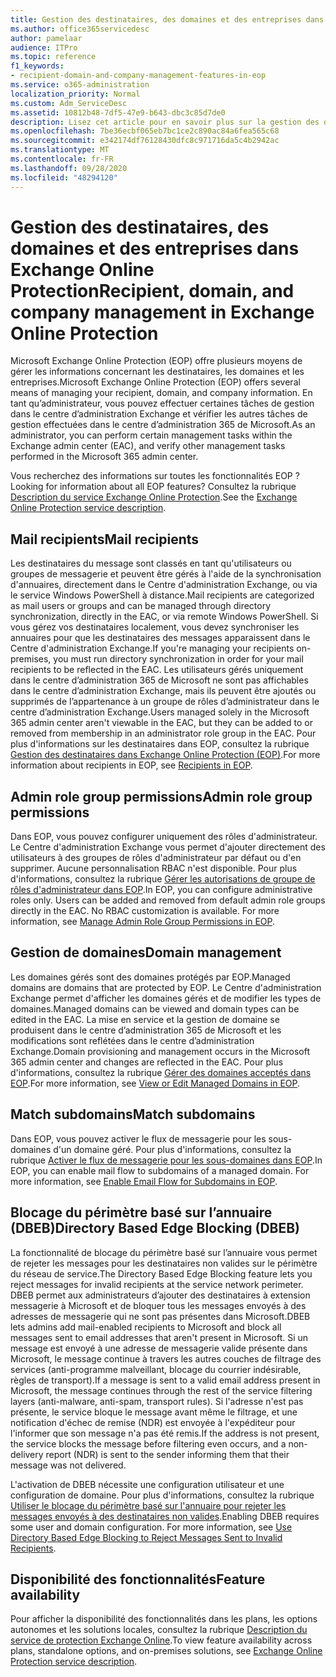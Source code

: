 ```yaml
---
title: Gestion des destinataires, des domaines et des entreprises dans Exchange Online Protection
ms.author: office365servicedesc
author: pamelaar
audience: ITPro
ms.topic: reference
f1_keywords:
- recipient-domain-and-company-management-features-in-eop
ms.service: o365-administration
localization_priority: Normal
ms.custom: Adm_ServiceDesc
ms.assetid: 10812b48-7df5-47e9-b643-dbc3c85d7de0
description: Lisez cet article pour en savoir plus sur la gestion des destinataires, des domaines et des sociétés dans Microsoft Exchange Online Protection (EOP).
ms.openlocfilehash: 7be36ecbf065eb7bc1ce2c890ac84a6fea565c68
ms.sourcegitcommit: e342174df76128430dfc8c971716da5c4b2942ac
ms.translationtype: MT
ms.contentlocale: fr-FR
ms.lasthandoff: 09/28/2020
ms.locfileid: "48294120"
---
```

# <a name="recipient-domain-and-company-management-in-exchange-online-protection"></a><span data-ttu-id="331e6-103">Gestion des destinataires, des domaines et des entreprises dans Exchange Online Protection</span><span class="sxs-lookup"><span data-stu-id="331e6-103">Recipient, domain, and company management in Exchange Online Protection</span></span>

<span data-ttu-id="331e6-104">Microsoft Exchange Online Protection (EOP) offre plusieurs moyens de gérer les informations concernant les destinataires, les domaines et les entreprises.</span><span class="sxs-lookup"><span data-stu-id="331e6-104">Microsoft Exchange Online Protection (EOP) offers several means of managing your recipient, domain, and company information.</span></span> <span data-ttu-id="331e6-105">En tant qu’administrateur, vous pouvez effectuer certaines tâches de gestion dans le centre d’administration Exchange et vérifier les autres tâches de gestion effectuées dans le centre d’administration 365 de Microsoft.</span><span class="sxs-lookup"><span data-stu-id="331e6-105">As an administrator, you can perform certain management tasks within the Exchange admin center (EAC), and verify other management tasks performed in the Microsoft 365 admin center.</span></span>
  
<span data-ttu-id="331e6-106">Vous recherchez des informations sur toutes les fonctionnalités EOP ?</span><span class="sxs-lookup"><span data-stu-id="331e6-106">Looking for information about all EOP features?</span></span> <span data-ttu-id="331e6-107">Consultez la rubrique [Description du service Exchange Online Protection](exchange-online-protection-service-description.md).</span><span class="sxs-lookup"><span data-stu-id="331e6-107">See the [Exchange Online Protection service description](exchange-online-protection-service-description.md).</span></span>
  
## <a name="mail-recipients"></a><span data-ttu-id="331e6-108">Mail recipients</span><span class="sxs-lookup"><span data-stu-id="331e6-108">Mail recipients</span></span>

<span data-ttu-id="331e6-109">Les destinataires du message sont classés en tant qu'utilisateurs ou groupes de messagerie et peuvent être gérés à l'aide de la synchronisation d'annuaires, directement dans le Centre d'administration Exchange, ou via le service Windows PowerShell à distance.</span><span class="sxs-lookup"><span data-stu-id="331e6-109">Mail recipients are categorized as mail users or groups and can be managed through directory synchronization, directly in the EAC, or via remote Windows PowerShell.</span></span> <span data-ttu-id="331e6-110">Si vous gérez vos destinataires localement, vous devez synchroniser les annuaires pour que les destinataires des messages apparaissent dans le Centre d'administration Exchange.</span><span class="sxs-lookup"><span data-stu-id="331e6-110">If you're managing your recipients on-premises, you must run directory synchronization in order for your mail recipients to be reflected in the EAC.</span></span> <span data-ttu-id="331e6-111">Les utilisateurs gérés uniquement dans le centre d’administration 365 de Microsoft ne sont pas affichables dans le centre d’administration Exchange, mais ils peuvent être ajoutés ou supprimés de l’appartenance à un groupe de rôles d’administrateur dans le centre d’administration Exchange.</span><span class="sxs-lookup"><span data-stu-id="331e6-111">Users managed solely in the Microsoft 365 admin center aren't viewable in the EAC, but they can be added to or removed from membership in an administrator role group in the EAC.</span></span> <span data-ttu-id="331e6-112">Pour plus d'informations sur les destinataires dans EOP, consultez la rubrique [Gestion des destinataires dans Exchange Online Protection (EOP)](https://go.microsoft.com/fwlink/p/?LinkId=280011).</span><span class="sxs-lookup"><span data-stu-id="331e6-112">For more information about recipients in EOP, see [Recipients in EOP](https://go.microsoft.com/fwlink/p/?LinkId=280011).</span></span>
  
## <a name="admin-role-group-permissions"></a><span data-ttu-id="331e6-113">Admin role group permissions</span><span class="sxs-lookup"><span data-stu-id="331e6-113">Admin role group permissions</span></span>

<span data-ttu-id="331e6-p104">Dans EOP, vous pouvez configurer uniquement des rôles d'administrateur. Le Centre d'administration Exchange vous permet d'ajouter directement des utilisateurs à des groupes de rôles d'administrateur par défaut ou d'en supprimer. Aucune personnalisation RBAC n'est disponible. Pour plus d'informations, consultez la rubrique [Gérer les autorisations de groupe de rôles d'administrateur dans EOP](https://go.microsoft.com/fwlink/p/?LinkId=282238).</span><span class="sxs-lookup"><span data-stu-id="331e6-p104">In EOP, you can configure administrative roles only. Users can be added and removed from default admin role groups directly in the EAC. No RBAC customization is available. For more information, see [Manage Admin Role Group Permissions in EOP](https://go.microsoft.com/fwlink/p/?LinkId=282238).</span></span>
  
## <a name="domain-management"></a><span data-ttu-id="331e6-118">Gestion de domaines</span><span class="sxs-lookup"><span data-stu-id="331e6-118">Domain management</span></span>

<span data-ttu-id="331e6-119">Les domaines gérés sont des domaines protégés par EOP.</span><span class="sxs-lookup"><span data-stu-id="331e6-119">Managed domains are domains that are protected by EOP.</span></span> <span data-ttu-id="331e6-120">Le Centre d'administration Exchange permet d'afficher les domaines gérés et de modifier les types de domaines.</span><span class="sxs-lookup"><span data-stu-id="331e6-120">Managed domains can be viewed and domain types can be edited in the EAC.</span></span> <span data-ttu-id="331e6-121">La mise en service et la gestion de domaine se produisent dans le centre d’administration 365 de Microsoft et les modifications sont reflétées dans le centre d’administration Exchange.</span><span class="sxs-lookup"><span data-stu-id="331e6-121">Domain provisioning and management occurs in the Microsoft 365 admin center and changes are reflected in the EAC.</span></span> <span data-ttu-id="331e6-122">Pour plus d'informations, consultez la rubrique [Gérer des domaines acceptés dans EOP](https://go.microsoft.com/fwlink/p/?LinkId=282239).</span><span class="sxs-lookup"><span data-stu-id="331e6-122">For more information, see [View or Edit Managed Domains in EOP](https://go.microsoft.com/fwlink/p/?LinkId=282239).</span></span>
  
## <a name="match-subdomains"></a><span data-ttu-id="331e6-123">Match subdomains</span><span class="sxs-lookup"><span data-stu-id="331e6-123">Match subdomains</span></span>

<span data-ttu-id="331e6-p106">Dans EOP, vous pouvez activer le flux de messagerie pour les sous-domaines d'un domaine géré. Pour plus d'informations, consultez la rubrique [Activer le flux de messagerie pour les sous-domaines dans EOP](https://go.microsoft.com/fwlink/p/?LinkId=397213).</span><span class="sxs-lookup"><span data-stu-id="331e6-p106">In EOP, you can enable mail flow to subdomains of a managed domain. For more information, see [Enable Email Flow for Subdomains in EOP](https://go.microsoft.com/fwlink/p/?LinkId=397213).</span></span> 
  
## <a name="directory-based-edge-blocking-dbeb"></a><span data-ttu-id="331e6-126">Blocage du périmètre basé sur l’annuaire (DBEB)</span><span class="sxs-lookup"><span data-stu-id="331e6-126">Directory Based Edge Blocking (DBEB)</span></span>

<span data-ttu-id="331e6-127">La fonctionnalité de blocage du périmètre basé sur l’annuaire vous permet de rejeter les messages pour les destinataires non valides sur le périmètre du réseau de service.</span><span class="sxs-lookup"><span data-stu-id="331e6-127">The Directory Based Edge Blocking feature lets you reject messages for invalid recipients at the service network perimeter.</span></span> <span data-ttu-id="331e6-128">DBEB permet aux administrateurs d’ajouter des destinataires à extension messagerie à Microsoft et de bloquer tous les messages envoyés à des adresses de messagerie qui ne sont pas présentes dans Microsoft.</span><span class="sxs-lookup"><span data-stu-id="331e6-128">DBEB lets admins add mail-enabled recipients to Microsoft and block all messages sent to email addresses that aren't present in Microsoft.</span></span> <span data-ttu-id="331e6-129">Si un message est envoyé à une adresse de messagerie valide présente dans Microsoft, le message continue à travers les autres couches de filtrage des services (anti-programme malveillant, blocage du courrier indésirable, règles de transport).</span><span class="sxs-lookup"><span data-stu-id="331e6-129">If a message is sent to a valid email address present in Microsoft, the message continues through the rest of the service filtering layers (anti-malware, anti-spam, transport rules).</span></span> <span data-ttu-id="331e6-130">Si l'adresse n'est pas présente, le service bloque le message avant même le filtrage, et une notification d'échec de remise (NDR) est envoyée à l'expéditeur pour l'informer que son message n'a pas été remis.</span><span class="sxs-lookup"><span data-stu-id="331e6-130">If the address is not present, the service blocks the message before filtering even occurs, and a non-delivery report (NDR) is sent to the sender informing them that their message was not delivered.</span></span> 
  
<span data-ttu-id="331e6-p108">L'activation de DBEB nécessite une configuration utilisateur et une configuration de domaine. Pour plus d'informations, consultez la rubrique [Utiliser le blocage du périmètre basé sur l'annuaire pour rejeter les messages envoyés à des destinataires non valides](https://go.microsoft.com/fwlink/p/?LinkId=390676).</span><span class="sxs-lookup"><span data-stu-id="331e6-p108">Enabling DBEB requires some user and domain configuration. For more information, see [Use Directory Based Edge Blocking to Reject Messages Sent to Invalid Recipients](https://go.microsoft.com/fwlink/p/?LinkId=390676).</span></span>
  
## <a name="feature-availability"></a><span data-ttu-id="331e6-133">Disponibilité des fonctionnalités</span><span class="sxs-lookup"><span data-stu-id="331e6-133">Feature availability</span></span>

<span data-ttu-id="331e6-134">Pour afficher la disponibilité des fonctionnalités dans les plans, les options autonomes et les solutions locales, consultez la rubrique [Description du service de protection Exchange Online](exchange-online-protection-service-description.md).</span><span class="sxs-lookup"><span data-stu-id="331e6-134">To view feature availability across plans, standalone options, and on-premises solutions, see [Exchange Online Protection service description](exchange-online-protection-service-description.md).</span></span>
